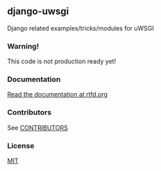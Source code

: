 ## django-uwsgi

Django related examples/tricks/modules for uWSGI

### Warning!

 This code is not production ready yet!


### Documentation

 [Read the documentation at rtfd.org](http://django-uwsgi.rtfd.org)

### Contributors

See [CONTRIBUTORS](CONTRIBUTORS)

### License

[MIT](LICENSE)
